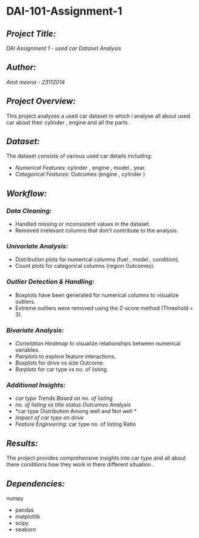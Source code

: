 # DAI-101-Assignment-1

## *Project Title:*  
*DAI Assignment 1 - used car Dataset Analysis*  

## *Author:*  
*Amit meena - 23112014*  

## *Project Overview:*  
This project analyzes a used car dataset in which i analyse all about used car about their cylinder , engine and all the parts .  

## *Dataset:*  
The dataset consists of various used car details including:  
- *Numerical Features*: cylinder , engine ,  model , year.  
- *Categorical Features*: Outcomes (engine , cylinder )  

## *Workflow:*  

### *Data Cleaning:*  
- Handled missing or inconsistent values in the dataset.  
- Removed irrelevant columns that don't contribute to the analysis.  

### *Univariate Analysis:*  
- Distribution plots for numerical columns (fuel , model , condition).  
- Count plots for categorical columns (region Outcomes).  

### *Outlier Detection & Handling:*  
- Boxplots have been generated for numerical columns to visualize outliers.  
- Extreme outliers were removed using the Z-score method (Threshold = 3).  

### *Bivariate Analysis:*  
- *Correlation Heatmap* to visualize relationships between numerical variables.  
- *Pairplots* to explore feature interactions.  
- *Boxplots* for drive vs size Outcome.  
- *Barplots* for car type vs no. of listing.  

### *Additional Insights:*  
- *car type Trends Based on no. of listing*  
- *no. of listing vs title status Outcomes Analysis*  
- *car type Distribution Among well and Not well *  
- *Impact of car type on drive*  
- *Feature Engineering*: car type no. of listing Ratio 

## *Results:*  
The project provides comprehensive insights into car type and all about there conditions how they work in there different situation . 

## *Dependencies:*  
numpy
- pandas
- matplotlib
- scipy
- seaborn
